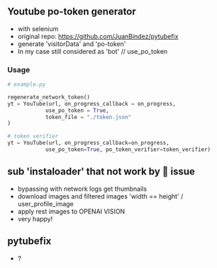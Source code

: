 ## Youtube po-token generator

- with selenium
- original repo: https://github.com/JuanBindez/pytubefix
- generate 'visitorData' and 'po-token'
- In my case still considered as 'bot' // use_po_token

### Usage

```python
# example.py

regenerate_network_token()
yt = YouTube(url, on_progress_callback = on_progress,
            use_po_token = True,
            token_file = "./token.json"
)

# token verifier
yt = YouTube(url, on_progress_callback=on_progress,
            use_po_token=True, po_token_verifier=token_verifier)
```

## sub 'instaloader' that not work by :robot: issue
- bypassing with network logs get thumbnails
- download images and filtered images 'width == height' / user_profile_image
- apply rest images to OPENAI VISION
- very happy!

## pytubefix
- ?

